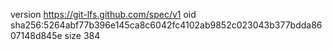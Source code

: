 version https://git-lfs.github.com/spec/v1
oid sha256:5264abf77b396e145ca8c6042fc4102ab9852c023043b377bdda8607148d845e
size 384
